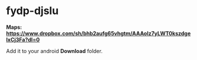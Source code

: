 # fydp-djslu

**Maps: https://www.dropbox.com/sh/bhb2aufg65vhgtm/AAAolz7yLWT0kszdgelxCj3Fa?dl=0**

Add it to your android **Download** folder.